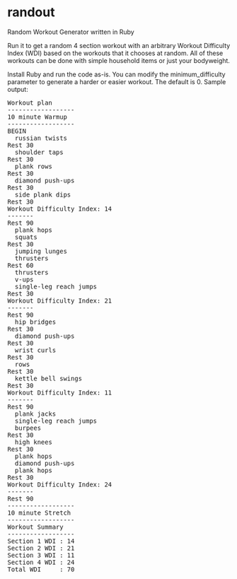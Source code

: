 # randout
Random Workout Generator written in Ruby

Run it to get a random 4 section workout with an arbitrary Workout Difficulty Index (WDI) based on the workouts that it chooses at random. All of these workouts can be done with simple household items or just your bodyweight.

Install Ruby and run the code as-is. You can modify the minimum_difficulty parameter to generate a harder or easier workout. The default is 0.
Sample output:
<pre>
Workout plan
------------------
10 minute Warmup
------------------
BEGIN
  russian twists
Rest 30
  shoulder taps
Rest 30
  plank rows
Rest 30
  diamond push-ups
Rest 30
  side plank dips
Rest 30
Workout Difficulty Index: 14
-------
Rest 90
  plank hops
  squats
Rest 30
  jumping lunges
  thrusters
Rest 60
  thrusters
  v-ups
  single-leg reach jumps
Rest 30
Workout Difficulty Index: 21
-------
Rest 90
  hip bridges
Rest 30
  diamond push-ups
Rest 30
  wrist curls
Rest 30
  rows
Rest 30
  kettle bell swings
Rest 30
Workout Difficulty Index: 11
-------
Rest 90
  plank jacks
  single-leg reach jumps
  burpees
Rest 30
  high knees
Rest 30
  plank hops
  diamond push-ups
  plank hops
Rest 30
Workout Difficulty Index: 24
-------
Rest 90
------------------
10 minute Stretch
------------------
Workout Summary
------------------
Section 1 WDI : 14
Section 2 WDI : 21
Section 3 WDI : 11
Section 4 WDI : 24
Total WDI     : 70
</pre>
